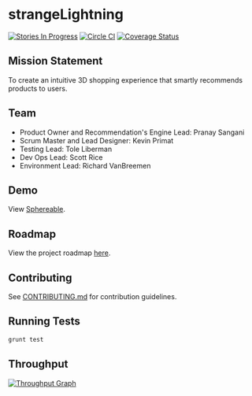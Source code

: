 # strangeLightning
[![Stories In Progress](https://badge.waffle.io/strangelightning/strangelightning.svg?label=In%20Progress&title=In%20Progress)](http://waffle.io/strangelightning/strangelightning) [![Circle CI](https://circleci.com/gh/StrangeLightning/strangeLightning.svg?style=svg)](https://circleci.com/gh/StrangeLightning/strangeLightning) [![Coverage Status](https://coveralls.io/repos/kxprim/strangeLightning/badge.svg)](https://coveralls.io/r/kxprim/strangeLightning)

## Mission Statement
To create an intuitive 3D shopping experience that smartly recommends products to users.

## Team

* Product Owner and Recommendation's Engine Lead: Pranay Sangani
* Scrum Master and Lead Designer: Kevin Primat
* Testing Lead: Tole Liberman
* Dev Ops Lead: Scott Rice
* Environment Lead: Richard VanBreemen
 
## Demo

View [Sphereable](http://sphereable.com).

## Roadmap

View the project roadmap [here](https://github.com/StrangeLightning/strangeLightning/wiki/Roadmap).

## Contributing

See [CONTRIBUTING.md](https://github.com/StrangeLightning/strangeLightning/blob/master/CONTRIBUTING.md) for contribution guidelines.

## Running Tests
```BASH
grunt test 
```

## Throughput

[![Throughput Graph](https://graphs.waffle.io/strangelightning/strangelightning/throughput.svg)](https://waffle.io/strangelightning/strangelightning/metrics)
